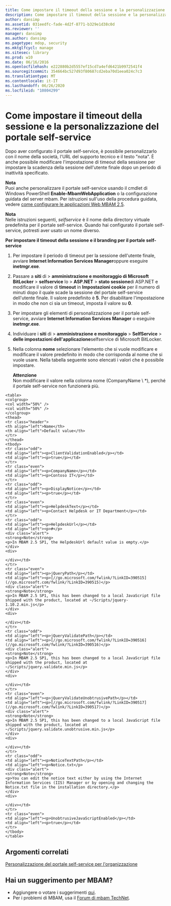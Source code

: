 ```yaml
---
title: Come impostare il timeout della sessione e la personalizzazione del portale self-service
description: Come impostare il timeout della sessione e la personalizzazione del portale self-service
author: dansimp
ms.assetid: 031eedfc-fade-4d2f-8771-b329e1d38c0d
ms.reviewer: ''
manager: dansimp
ms.author: dansimp
ms.pagetype: mdop, security
ms.mktglfcycl: manage
ms.sitesec: library
ms.prod: w10
ms.date: 06/16/2016
ms.openlocfilehash: e222880b2d5557ef15cd7a4efd6421b9972541f4
ms.sourcegitcommit: 354664bc527d93f80687cd2eba70d1eea024c7c3
ms.translationtype: MT
ms.contentlocale: it-IT
ms.lasthandoff: 06/26/2020
ms.locfileid: "10804299"
---
```

# Come impostare il timeout della sessione e la personalizzazione del portale self-service


Dopo aver configurato il portale self-service, è possibile personalizzarlo con il nome della società, l'URL del supporto tecnico e il testo "nota". È anche possibile modificare l'impostazione di timeout della sessione per impostare la scadenza della sessione dell'utente finale dopo un periodo di inattività specificato.

**Nota**  
Puoi anche personalizzare il portale self-service usando il cmdlet di Windows PowerShell **Enable-MbamWebApplication** o la configurazione guidata del server mbam. Per istruzioni sull'uso della procedura guidata, vedere [come configurare le applicazioni Web MBAM 2,5](how-to-configure-the-mbam-25-web-applications.md).



**Nota**  
Nelle istruzioni seguenti, *selfservice* è il nome della directory virtuale predefinita per il portale self-service. Quando hai configurato il portale self-service, potresti aver usato un nome diverso.



**Per impostare il timeout della sessione e il branding per il portale self-service**

1.  Per impostare il periodo di timeout per la sessione dell'utente finale, avviare **Internet Information Services Manager**oppure eseguire **inetmgr.exe**.

2.  Passare a **siti** di &gt; **amministrazione e monitoraggio di Microsoft BitLocker** &gt; **selfservice** lo &gt; **ASP.NET** &gt; **stato sessione**di ASP.NET e modificare il valore di **timeout** in **Impostazioni cookie** per il numero di minuti dopo il quale scade la sessione del portale self-service dell'utente finale. Il valore predefinito è **5**. Per disabilitare l'impostazione in modo che non ci sia un timeout, imposta il valore su **0**.

3.  Per impostare gli elementi di personalizzazione per il portale self-service, avviare **Internet Information Services Manager** o eseguire **inetmgr.exe**.

4.  Individuare i **siti** di &gt; **amministrazione e monitoraggio** &gt; **SelfService** &gt; **delle impostazioni dell'applicazione**selfservice di Microsoft BitLocker.

5.  Nella colonna **nome** selezionare l'elemento che si vuole modificare e modificare il valore predefinito in modo che corrisponda al nome che si vuole usare. Nella tabella seguente sono elencati i valori che è possibile impostare.

    **Attenzione**  
    Non modificare il valore nella colonna nome (CompanyName \ *), perché il portale self-service non funzionerà più.



~~~
<table>
<colgroup>
<col width="50%" />
<col width="50%" />
</colgroup>
<thead>
<tr class="header">
<th align="left">Name</th>
<th align="left">Default value</th>
</tr>
</thead>
<tbody>
<tr class="odd">
<td align="left"><p>ClientValidationEnabled</p></td>
<td align="left"><p>true</p></td>
</tr>
<tr class="even">
<td align="left"><p>CompanyName</p></td>
<td align="left"><p>Contoso IT</p></td>
</tr>
<tr class="odd">
<td align="left"><p>DisplayNotice</p></td>
<td align="left"><p>true</p></td>
</tr>
<tr class="even">
<td align="left"><p>HelpdeskText</p></td>
<td align="left"><p>Contact Helpdesk or IT Department</p></td>
</tr>
<tr class="odd">
<td align="left"><p>HelpdeskUrl</p></td>
<td align="left"><p>#</p>
<div class="alert">
<strong>Note</strong>  
<p>In MBAM 2.5 SP1, the HelpdeskUrl default value is empty.</p>
</div>
<div>

</div></td>
</tr>
<tr class="even">
<td align="left"><p>jQueryPath</p></td>
<td align="left"><p>[//go.microsoft.com/fwlink/?LinkID=390515](//go.microsoft.com/fwlink/?LinkID=390515)</p>
<div class="alert">
<strong>Note</strong>  
<p>In MBAM 2.5 SP1, this has been changed to a local JavaScript file shipped with the product, located at ~/Scripts/jquery-1.10.2.min.js</p>
</div>
<div>

</div></td>
</tr>
<tr class="odd">
<td align="left"><p>jQueryValidatePath</p></td>
<td align="left"><p>[//go.microsoft.com/fwlink/?LinkID=390516](//go.microsoft.com/fwlink/?LinkID=390516)</p>
<div class="alert">
<strong>Note</strong>  
<p>In MBAM 2.5 SP1, this has been changed to a local JavaScript file shipped with the product, located at ~/Scripts/jquery.validate.min.js</p>
</div>
<div>

</div></td>
</tr>
<tr class="even">
<td align="left"><p>jQueryValidateUnobtrusivePath</p></td>
<td align="left"><p>[//go.microsoft.com/fwlink/?LinkID=390517](//go.microsoft.com/fwlink/?LinkID=390517)</p>
<div class="alert">
<strong>Note</strong>  
<p>In MBAM 2.5 SP1, this has been changed to a local JavaScript file shipped with the product, located at ~/Scripts/jquery.validate.unobtrusive.min.js</p>
</div>
<div>

</div></td>
</tr>
<tr class="odd">
<td align="left"><p>NoticeTextPath</p></td>
<td align="left"><p>Notice.txt</p>
<div class="alert">
<strong>Note</strong>  
<p>You can edit the notice text either by using the Internet Information Services (IIS) Manager or by opening and changing the Notice.txt file in the installation directory.</p>
</div>
<div>

</div></td>
</tr>
<tr class="even">
<td align="left"><p>UnobtrusiveJavaScriptEnabled</p></td>
<td align="left"><p>true</p></td>
</tr>
</tbody>
</table>
~~~





## Argomenti correlati


[Personalizzazione del portale self-service per l'organizzazione](customizing-the-self-service-portal-for-your-organization.md)



## Hai un suggerimento per MBAM?
- Aggiungere o votare i suggerimenti [qui](http://mbam.uservoice.com/forums/268571-microsoft-bitlocker-administration-and-monitoring). 
- Per i problemi di MBAM, usa il [Forum di mbam TechNet](https://social.technet.microsoft.com/Forums/home?forum=mdopmbam). 





